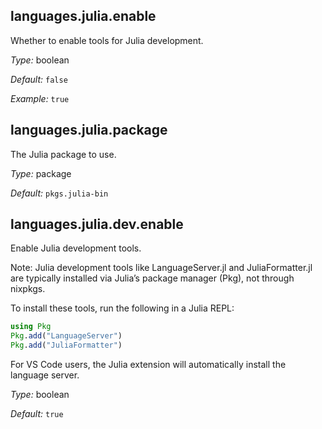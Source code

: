 [comment]: # (Do not edit this file as it is autogenerated. Go to docs/individual-docs if you want to make edits.)


[comment]: # (Please add your documentation on top of this line)

## languages\.julia\.enable



Whether to enable tools for Julia development\.



*Type:*
boolean



*Default:*
` false `



*Example:*
` true `



## languages\.julia\.package



The Julia package to use\.



*Type:*
package



*Default:*
` pkgs.julia-bin `



## languages\.julia\.dev\.enable

Enable Julia development tools\.

Note: Julia development tools like LanguageServer\.jl and JuliaFormatter\.jl
are typically installed via Julia’s package manager (Pkg), not through nixpkgs\.

To install these tools, run the following in a Julia REPL:

```julia
using Pkg
Pkg.add("LanguageServer")
Pkg.add("JuliaFormatter")
```

For VS Code users, the Julia extension will automatically install the language server\.



*Type:*
boolean



*Default:*
` true `
